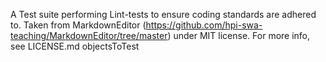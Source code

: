 A Test suite performing Lint-tests to ensure coding standards are adhered to.
Taken from MarkdownEditor (https://github.com/hpi-swa-teaching/MarkdownEditor/tree/master) under MIT license. For more info, see LICENSE.md
objectsToTest